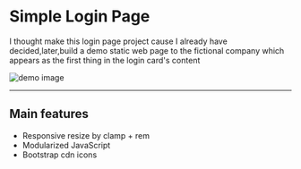 # Simple Login Page 

I thought make this login page project cause I already have decided,later,build a demo static web page to the fictional company which appears as the first thing in the login card's content

![demo image](https://github.com/JosiamDever/ImagesRepo/blob/c5a6dc1d62b7275e660a8d13bc6b3d6719a89d15/MetariseHero.png)

---

## Main features

- Responsive resize by clamp + rem
- Modularized JavaScript 
- Bootstrap cdn icons 

